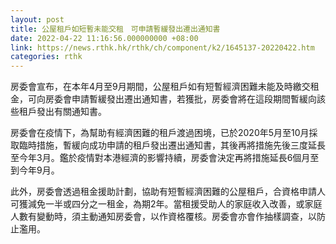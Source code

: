 ```yaml
---
layout: post
title: 公屋租戶如短暫未能交租　可申請暫緩發出遷出通知書
date: 2022-04-22 11:16:56.000000000 +08:00
link: https://news.rthk.hk/rthk/ch/component/k2/1645137-20220422.htm
categories: rthk
---
```


房委會宣布，在本年4月至9月期間，公屋租戶如有短暫經濟困難未能及時繳交租金，可向房委會申請暫緩發出遷出通知書，若獲批，房委會將在這段期間暫緩向該些租戶發出有關通知書。

房委會在疫情下，為幫助有經濟困難的租戶渡過困境，已於2020年5月至10月採取臨時措施，暫緩向成功申請的租戶發出遷出通知書，其後再將措施先後三度延長至今年3月。鑑於疫情對本港經濟的影響持續，房委會決定再將措施延長6個月至到今年9月。

此外，房委會透過租金援助計劃，協助有短暫經濟困難的公屋租戶，合資格申請人可獲減免一半或四分之一租金，為期2年。當租援受助人的家庭收入改善，或家庭人數有變動時，須主動通知房委會，以作資格覆核。房委會亦會作抽樣調查，以防止濫用。
